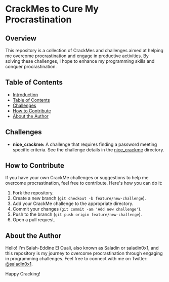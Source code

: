 # CrackMes to Cure My Procrastination

## Overview

This repository is a collection of CrackMes and challenges aimed at helping me overcome procrastination and engage in productive activities. By solving these challenges, I hope to enhance my programming skills and conquer procrastination.

## Table of Contents

- [Introduction](#crackmes-to-cure-my-procrastination)
- [Table of Contents](#table-of-contents)
- [Challenges](#challenges)
- [How to Contribute](#how-to-contribute)
- [About the Author](#about-the-author)

## Challenges

- **nice_crackme:** A challenge that requires finding a password meeting specific criteria. See the challenge details in the [nice_crackme](nice_crackme/) directory.

<!-- Add more challenges and descriptions as you create them -->

## How to Contribute

If you have your own CrackMe challenges or suggestions to help me overcome procrastination, feel free to contribute. Here's how you can do it:

1. Fork the repository.
2. Create a new branch (`git checkout -b feature/new-challenge`).
3. Add your CrackMe challenge to the appropriate directory.
4. Commit your changes (`git commit -am 'Add new challenge'`).
5. Push to the branch (`git push origin feature/new-challenge`).
6. Open a pull request.

## About the Author

Hello! I'm Salah-Eddine El Ouali, also known as Saladin or saladin0x1, 
and this repository is my journey to overcome procrastination through engaging in programming challenges.
Feel free to connect with me on Twitter: [@saladin0x1](https://twitter.com/saladin0x1).

Happy Cracking!
